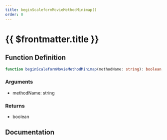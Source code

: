 ```yaml
---
title: beginScaleformMovieMethodMinimap()
order: 0
---
```


# {{ $frontmatter.title }}

## Function Definition

```ts
function beginScaleformMovieMethodMinimap(methodName: string): boolean;
```

### Arguments

* methodName: string

### Returns

* boolean

## Documentation

<!--@include: ./parts/beginScaleformMovieMethodMinimap.md-->
